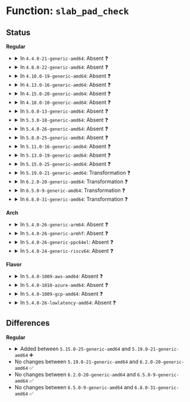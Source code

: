 # Function: <code>slab_pad_check</code>

## Status
<b>Regular</b>
<ul>
<li>
<details>
<summary>In <code>4.4.0-21-generic-amd64</code>: Absent ❓</summary>

```json
{
  "name": "slab_pad_check",
  "collision_type": "Unique Static",
  "inline_type": "Selective",
  "funcs": [
    {
      "addr": 18446744071580846864,
      "name": "slab_pad_check",
      "external": false,
      "loc": "mm/slub.c:780",
      "file": "mm/slub.c",
      "inline": "not declared, inlined",
      "caller_inline": [
        "mm/slub.c:check_slab",
        "mm/slub.c:__free_slab"
      ],
      "caller_func": [
        "mm/slub.c:check_slab",
        "mm/slub.c:__free_slab"
      ]
    }
  ],
  "symbols": [
    {
      "addr": 18446744071580846864,
      "name": "slab_pad_check.part.46",
      "section": ".text",
      "bind": "STB_LOCAL",
      "size": 370
    }
  ]
}
```
</details>
</li>
<li>
<details>
<summary>In <code>4.8.0-22-generic-amd64</code>: Absent ❓</summary>

```json
{
  "name": "slab_pad_check",
  "collision_type": "Unique Static",
  "inline_type": "Selective",
  "funcs": [
    {
      "addr": 18446744071580977958,
      "name": "slab_pad_check",
      "external": false,
      "loc": "mm/slub.c:800",
      "file": "mm/slub.c",
      "inline": "not declared, inlined",
      "caller_inline": [
        "mm/slub.c:__free_slab",
        "mm/slub.c:check_slab"
      ],
      "caller_func": [
        "mm/slub.c:__free_slab",
        "mm/slub.c:check_slab"
      ]
    }
  ],
  "symbols": [
    {
      "addr": 18446744071580973296,
      "name": "slab_pad_check.part.51",
      "section": ".text",
      "bind": "STB_LOCAL",
      "size": 352
    }
  ]
}
```
</details>
</li>
<li>
<details>
<summary>In <code>4.10.0-19-generic-amd64</code>: Absent ❓</summary>

```json
{
  "name": "slab_pad_check",
  "collision_type": "Unique Static",
  "inline_type": "Selective",
  "funcs": [
    {
      "addr": 18446744071581051796,
      "name": "slab_pad_check",
      "external": false,
      "loc": "mm/slub.c:799",
      "file": "mm/slub.c",
      "inline": "not declared, inlined",
      "caller_inline": [
        "mm/slub.c:__free_slab",
        "mm/slub.c:check_slab"
      ],
      "caller_func": [
        "mm/slub.c:__free_slab",
        "mm/slub.c:check_slab"
      ]
    }
  ],
  "symbols": [
    {
      "addr": 18446744071581047072,
      "name": "slab_pad_check.part.54",
      "section": ".text",
      "bind": "STB_LOCAL",
      "size": 349
    }
  ]
}
```
</details>
</li>
<li>
<details>
<summary>In <code>4.13.0-16-generic-amd64</code>: Absent ❓</summary>

```json
{
  "name": "slab_pad_check",
  "collision_type": "Unique Static",
  "inline_type": "Selective",
  "funcs": [
    {
      "addr": 18446744071581099459,
      "name": "slab_pad_check",
      "external": false,
      "loc": "mm/slub.c:801",
      "file": "mm/slub.c",
      "inline": "not declared, inlined",
      "caller_inline": [
        "mm/slub.c:__free_slab",
        "mm/slub.c:check_slab"
      ],
      "caller_func": [
        "mm/slub.c:__free_slab",
        "mm/slub.c:check_slab"
      ]
    }
  ],
  "symbols": [
    {
      "addr": 18446744071581094896,
      "name": "slab_pad_check.part.53",
      "section": ".text",
      "bind": "STB_LOCAL",
      "size": 322
    }
  ]
}
```
</details>
</li>
<li>
<details>
<summary>In <code>4.15.0-20-generic-amd64</code>: Absent ❓</summary>

```json
{
  "name": "slab_pad_check",
  "collision_type": "Unique Static",
  "inline_type": "Selective",
  "funcs": [
    {
      "addr": 18446744071581210131,
      "name": "slab_pad_check",
      "external": false,
      "loc": "mm/slub.c:836",
      "file": "mm/slub.c",
      "inline": "not declared, inlined",
      "caller_inline": [
        "mm/slub.c:__free_slab",
        "mm/slub.c:check_slab"
      ],
      "caller_func": [
        "mm/slub.c:__free_slab",
        "mm/slub.c:check_slab"
      ]
    }
  ],
  "symbols": [
    {
      "addr": 18446744071581207152,
      "name": "slab_pad_check.part.54",
      "section": ".text",
      "bind": "STB_LOCAL",
      "size": 322
    }
  ]
}
```
</details>
</li>
<li>
<details>
<summary>In <code>4.18.0-10-generic-amd64</code>: Absent ❓</summary>

```json
{
  "name": "slab_pad_check",
  "collision_type": "Unique Static",
  "inline_type": "Selective",
  "funcs": [
    {
      "addr": 18446744071581356481,
      "name": "slab_pad_check",
      "external": false,
      "loc": "mm/slub.c:822",
      "file": "mm/slub.c",
      "inline": "not declared, inlined",
      "caller_inline": [
        "mm/slub.c:__free_slab",
        "mm/slub.c:check_slab"
      ],
      "caller_func": [
        "mm/slub.c:__free_slab",
        "mm/slub.c:check_slab"
      ]
    }
  ],
  "symbols": [
    {
      "addr": 18446744071581351120,
      "name": "slab_pad_check.part.58",
      "section": ".text",
      "bind": "STB_LOCAL",
      "size": 191
    },
    {
      "addr": 18446744071581379501,
      "name": "slab_pad_check.part.58.cold.89",
      "section": ".text",
      "bind": "STB_LOCAL",
      "size": 109
    }
  ]
}
```
</details>
</li>
<li>
<details>
<summary>In <code>5.0.0-13-generic-amd64</code>: Absent ❓</summary>

```json
{
  "name": "slab_pad_check",
  "collision_type": "Unique Static",
  "inline_type": "Selective",
  "funcs": [
    {
      "addr": 18446744071581441779,
      "name": "slab_pad_check",
      "external": false,
      "loc": "mm/slub.c:827",
      "file": "mm/slub.c",
      "inline": "not declared, inlined",
      "caller_inline": [
        "mm/slub.c:__free_slab",
        "mm/slub.c:check_slab"
      ],
      "caller_func": [
        "mm/slub.c:__free_slab",
        "mm/slub.c:check_slab"
      ]
    }
  ],
  "symbols": [
    {
      "addr": 18446744071581434880,
      "name": "slab_pad_check.part.61",
      "section": ".text",
      "bind": "STB_LOCAL",
      "size": 193
    },
    {
      "addr": 18446744071581463613,
      "name": "slab_pad_check.part.61.cold.91",
      "section": ".text",
      "bind": "STB_LOCAL",
      "size": 109
    }
  ]
}
```
</details>
</li>
<li>
<details>
<summary>In <code>5.3.0-18-generic-amd64</code>: Absent ❓</summary>

```json
{
  "name": "slab_pad_check",
  "collision_type": "Unique Static",
  "inline_type": "Selective",
  "funcs": [
    {
      "addr": 18446744071581554782,
      "name": "slab_pad_check",
      "external": false,
      "loc": "mm/slub.c:819",
      "file": "mm/slub.c",
      "inline": "not declared, inlined",
      "caller_inline": [
        "mm/slub.c:__free_slab",
        "mm/slub.c:check_slab"
      ],
      "caller_func": [
        "mm/slub.c:__free_slab",
        "mm/slub.c:check_slab"
      ]
    }
  ],
  "symbols": [
    {
      "addr": 18446744071581547344,
      "name": "slab_pad_check.part.0",
      "section": ".text",
      "bind": "STB_LOCAL",
      "size": 220
    },
    {
      "addr": 18446744071581578515,
      "name": "slab_pad_check.part.0.cold",
      "section": ".text",
      "bind": "STB_LOCAL",
      "size": 110
    }
  ]
}
```
</details>
</li>
<li>
<details>
<summary>In <code>5.4.0-26-generic-amd64</code>: Absent ❓</summary>

```json
{
  "name": "slab_pad_check",
  "collision_type": "Unique Static",
  "inline_type": "Selective",
  "funcs": [
    {
      "addr": 18446744071581619774,
      "name": "slab_pad_check",
      "external": false,
      "loc": "mm/slub.c:819",
      "file": "mm/slub.c",
      "inline": "not declared, inlined",
      "caller_inline": [
        "mm/slub.c:__free_slab",
        "mm/slub.c:check_slab"
      ],
      "caller_func": [
        "mm/slub.c:__free_slab",
        "mm/slub.c:check_slab"
      ]
    }
  ],
  "symbols": [
    {
      "addr": 18446744071581612208,
      "name": "slab_pad_check.part.0",
      "section": ".text",
      "bind": "STB_LOCAL",
      "size": 220
    },
    {
      "addr": 18446744071581643731,
      "name": "slab_pad_check.part.0.cold",
      "section": ".text",
      "bind": "STB_LOCAL",
      "size": 110
    }
  ]
}
```
</details>
</li>
<li>
<details>
<summary>In <code>5.8.0-25-generic-amd64</code>: Absent ❓</summary>

```json
{
  "name": "slab_pad_check",
  "collision_type": "Unique Static",
  "inline_type": "Selective",
  "funcs": [
    {
      "addr": 18446744071581836373,
      "name": "slab_pad_check",
      "external": false,
      "loc": "mm/slub.c:863",
      "file": "mm/slub.c",
      "inline": "not declared, inlined",
      "caller_inline": [
        "mm/slub.c:__free_slab",
        "mm/slub.c:check_slab"
      ],
      "caller_func": [
        "mm/slub.c:__free_slab",
        "mm/slub.c:check_slab"
      ]
    }
  ],
  "symbols": [
    {
      "addr": 18446744071581827088,
      "name": "slab_pad_check.part.0.isra.0",
      "section": ".text",
      "bind": "STB_LOCAL",
      "size": 217
    },
    {
      "addr": 18446744071581858981,
      "name": "slab_pad_check.part.0.isra.0.cold",
      "section": ".text",
      "bind": "STB_LOCAL",
      "size": 91
    }
  ]
}
```
</details>
</li>
<li>
<details>
<summary>In <code>5.11.0-16-generic-amd64</code>: Absent ❓</summary>

```json
{
  "name": "slab_pad_check",
  "collision_type": "Unique Static",
  "inline_type": "Selective",
  "funcs": [
    {
      "addr": 18446744071581887858,
      "name": "slab_pad_check",
      "external": false,
      "loc": "mm/slub.c:858",
      "file": "mm/slub.c",
      "inline": "not declared, inlined",
      "caller_inline": [
        "mm/slub.c:__free_slab",
        "mm/slub.c:check_slab"
      ],
      "caller_func": [
        "mm/slub.c:__free_slab",
        "mm/slub.c:check_slab"
      ]
    }
  ],
  "symbols": [
    {
      "addr": 18446744071581874560,
      "name": "slab_pad_check.part.0.isra.0",
      "section": ".text",
      "bind": "STB_LOCAL",
      "size": 217
    },
    {
      "addr": 18446744071591334365,
      "name": "slab_pad_check.part.0.isra.0.cold",
      "section": ".text",
      "bind": "STB_LOCAL",
      "size": 91
    }
  ]
}
```
</details>
</li>
<li>
<details>
<summary>In <code>5.13.0-19-generic-amd64</code>: Absent ❓</summary>

```json
{
  "name": "slab_pad_check",
  "collision_type": "Unique Static",
  "inline_type": "Selective",
  "funcs": [
    {
      "addr": 18446744071581918562,
      "name": "slab_pad_check",
      "external": false,
      "loc": "mm/slub.c:870",
      "file": "mm/slub.c",
      "inline": "not declared, inlined",
      "caller_inline": [
        "mm/slub.c:__free_slab",
        "mm/slub.c:check_slab"
      ],
      "caller_func": [
        "mm/slub.c:__free_slab",
        "mm/slub.c:check_slab"
      ]
    }
  ],
  "symbols": [
    {
      "addr": 18446744071581905408,
      "name": "slab_pad_check.part.0.isra.0",
      "section": ".text",
      "bind": "STB_LOCAL",
      "size": 218
    },
    {
      "addr": 18446744071591277416,
      "name": "slab_pad_check.part.0.isra.0.cold",
      "section": ".text",
      "bind": "STB_LOCAL",
      "size": 94
    }
  ]
}
```
</details>
</li>
<li>
<details>
<summary>In <code>5.15.0-25-generic-amd64</code>: Absent ❓</summary>

```json
{
  "name": "slab_pad_check",
  "collision_type": "Unique Static",
  "inline_type": "Selective",
  "funcs": [
    {
      "addr": 18446744071582214045,
      "name": "slab_pad_check",
      "external": false,
      "loc": "mm/slub.c:996",
      "file": "mm/slub.c",
      "inline": "not declared, inlined",
      "caller_inline": [
        "mm/slub.c:__free_slab",
        "mm/slub.c:check_slab"
      ],
      "caller_func": [
        "mm/slub.c:__free_slab",
        "mm/slub.c:check_slab"
      ]
    }
  ],
  "symbols": [
    {
      "addr": 18446744071582201200,
      "name": "slab_pad_check.part.0.isra.0",
      "section": ".text",
      "bind": "STB_LOCAL",
      "size": 225
    },
    {
      "addr": 18446744071592218298,
      "name": "slab_pad_check.part.0.isra.0.cold",
      "section": ".text",
      "bind": "STB_LOCAL",
      "size": 135
    }
  ]
}
```
</details>
</li>
<li>
<details>
<summary>In <code>5.19.0-21-generic-amd64</code>: Transformation ❓</summary>

```c
void slab_pad_check(struct kmem_cache * s, struct slab * slab)
```

```json
{
  "name": "slab_pad_check",
  "collision_type": "Unique Static",
  "inline_type": "No",
  "funcs": [
    {
      "addr": 0,
      "name": "slab_pad_check",
      "external": false,
      "loc": "mm/slub.c:1043",
      "file": "mm/slub.c",
      "inline": "seen, unknown",
      "caller_inline": [],
      "caller_func": [
        "mm/slub.c:__free_slab",
        "mm/slub.c:check_slab"
      ]
    }
  ],
  "symbols": [
    {
      "addr": 18446744071582670944,
      "name": "slab_pad_check",
      "section": ".text",
      "bind": "STB_LOCAL",
      "size": 357
    },
    {
      "addr": 18446744071593998058,
      "name": "slab_pad_check.cold",
      "section": ".text",
      "bind": "STB_LOCAL",
      "size": 125
    }
  ]
}
```
</details>
</li>
<li>
<details>
<summary>In <code>6.2.0-20-generic-amd64</code>: Transformation ❓</summary>

```c
void slab_pad_check(struct kmem_cache * s, struct slab * slab)
```

```json
{
  "name": "slab_pad_check",
  "collision_type": "Unique Static",
  "inline_type": "No",
  "funcs": [
    {
      "addr": 0,
      "name": "slab_pad_check",
      "external": false,
      "loc": "mm/slub.c:1126",
      "file": "mm/slub.c",
      "inline": "seen, unknown",
      "caller_inline": [],
      "caller_func": [
        "mm/slub.c:free_slab",
        "mm/slub.c:check_slab"
      ]
    }
  ],
  "symbols": [
    {
      "addr": 18446744071583194464,
      "name": "slab_pad_check",
      "section": ".text",
      "bind": "STB_LOCAL",
      "size": 407
    },
    {
      "addr": 18446744071596045265,
      "name": "slab_pad_check.cold",
      "section": ".text",
      "bind": "STB_LOCAL",
      "size": 25
    }
  ]
}
```
</details>
</li>
<li>
<details>
<summary>In <code>6.5.0-9-generic-amd64</code>: Transformation ❓</summary>

```c
void slab_pad_check(struct kmem_cache * s, struct slab * slab)
```

```json
{
  "name": "slab_pad_check",
  "collision_type": "Unique Static",
  "inline_type": "No",
  "funcs": [
    {
      "addr": 0,
      "name": "slab_pad_check",
      "external": false,
      "loc": "mm/slub.c:1147",
      "file": "mm/slub.c",
      "inline": "seen, unknown",
      "caller_inline": [],
      "caller_func": [
        "mm/slub.c:free_slab",
        "mm/slub.c:check_slab"
      ]
    }
  ],
  "symbols": [
    {
      "addr": 18446744071583412000,
      "name": "slab_pad_check",
      "section": ".text",
      "bind": "STB_LOCAL",
      "size": 398
    },
    {
      "addr": 18446744071596567702,
      "name": "slab_pad_check.cold",
      "section": ".text",
      "bind": "STB_LOCAL",
      "size": 25
    }
  ]
}
```
</details>
</li>
<li>
<details>
<summary>In <code>6.8.0-31-generic-amd64</code>: Transformation ❓</summary>

```c
void slab_pad_check(struct kmem_cache * s, struct slab * slab)
```

```json
{
  "name": "slab_pad_check",
  "collision_type": "Unique Static",
  "inline_type": "No",
  "funcs": [
    {
      "addr": 0,
      "name": "slab_pad_check",
      "external": false,
      "loc": "mm/slub.c:1260",
      "file": "mm/slub.c",
      "inline": "seen, unknown",
      "caller_inline": [],
      "caller_func": [
        "mm/slub.c:free_slab",
        "mm/slub.c:check_slab"
      ]
    }
  ],
  "symbols": [
    {
      "addr": 18446744071583392256,
      "name": "slab_pad_check",
      "section": ".text",
      "bind": "STB_LOCAL",
      "size": 406
    },
    {
      "addr": 18446744071597465080,
      "name": "slab_pad_check.cold",
      "section": ".text",
      "bind": "STB_LOCAL",
      "size": 24
    }
  ]
}
```
</details>
</li>
</ul>
<b>Arch</b>
<ul>
<li>
<details>
<summary>In <code>5.4.0-26-generic-arm64</code>: Absent ❓</summary>

```json
{
  "name": "slab_pad_check",
  "collision_type": "Unique Static",
  "inline_type": "Selective",
  "funcs": [
    {
      "addr": 18446603336493065364,
      "name": "slab_pad_check",
      "external": false,
      "loc": "mm/slub.c:819",
      "file": "mm/slub.c",
      "inline": "not declared, inlined",
      "caller_inline": [
        "mm/slub.c:__free_slab",
        "mm/slub.c:check_slab"
      ],
      "caller_func": [
        "mm/slub.c:__free_slab",
        "mm/slub.c:check_slab"
      ]
    }
  ],
  "symbols": [
    {
      "addr": 18446603336493055304,
      "name": "slab_pad_check.part.0",
      "section": ".text",
      "bind": "STB_LOCAL",
      "size": 348
    }
  ]
}
```
</details>
</li>
<li>
<details>
<summary>In <code>5.4.0-26-generic-armhf</code>: Absent ❓</summary>

```json
{
  "name": "slab_pad_check",
  "collision_type": "Unique Static",
  "inline_type": "Selective",
  "funcs": [
    {
      "addr": 3226775732,
      "name": "slab_pad_check",
      "external": false,
      "loc": "mm/slub.c:819",
      "file": "mm/slub.c",
      "inline": "not declared, inlined",
      "caller_inline": [
        "mm/slub.c:__free_slab",
        "mm/slub.c:check_slab"
      ],
      "caller_func": [
        "mm/slub.c:__free_slab",
        "mm/slub.c:check_slab"
      ]
    }
  ],
  "symbols": [
    {
      "addr": 3226767884,
      "name": "slab_pad_check.part.0",
      "section": ".text",
      "bind": "STB_LOCAL",
      "size": 288
    }
  ]
}
```
</details>
</li>
<li>
<details>
<summary>In <code>5.4.0-26-generic-ppc64el</code>: Absent ❓</summary>

```json
{
  "name": "slab_pad_check",
  "collision_type": "Unique Static",
  "inline_type": "Selective",
  "funcs": [
    {
      "addr": 13835058055286506456,
      "name": "slab_pad_check",
      "external": false,
      "loc": "mm/slub.c:819",
      "file": "mm/slub.c",
      "inline": "not declared, inlined",
      "caller_inline": [
        "mm/slub.c:__free_slab",
        "mm/slub.c:check_slab"
      ],
      "caller_func": [
        "mm/slub.c:__free_slab",
        "mm/slub.c:check_slab"
      ]
    }
  ],
  "symbols": [
    {
      "addr": 13835058055286494704,
      "name": "slab_pad_check.part.0",
      "section": ".text",
      "bind": "STB_LOCAL",
      "size": 460
    }
  ]
}
```
</details>
</li>
<li>
<details>
<summary>In <code>5.4.0-24-generic-riscv64</code>: Absent ❓</summary>

```json
{
  "name": "slab_pad_check",
  "collision_type": "Unique Static",
  "inline_type": "Selective",
  "funcs": [
    {
      "addr": 18446743936272929642,
      "name": "slab_pad_check",
      "external": false,
      "loc": "mm/slub.c:819",
      "file": "mm/slub.c",
      "inline": "not declared, inlined",
      "caller_inline": [
        "mm/slub.c:__free_slab",
        "mm/slub.c:check_slab"
      ],
      "caller_func": [
        "mm/slub.c:__free_slab",
        "mm/slub.c:check_slab"
      ]
    }
  ],
  "symbols": [
    {
      "addr": 18446743936272921910,
      "name": "slab_pad_check.part.0",
      "section": ".text",
      "bind": "STB_LOCAL",
      "size": 302
    }
  ]
}
```
</details>
</li>
</ul>
<b>Flavor</b>
<ul>
<li>
<details>
<summary>In <code>5.4.0-1009-aws-amd64</code>: Absent ❓</summary>

```json
{
  "name": "slab_pad_check",
  "collision_type": "Unique Static",
  "inline_type": "Selective",
  "funcs": [
    {
      "addr": 18446744071581588510,
      "name": "slab_pad_check",
      "external": false,
      "loc": "mm/slub.c:819",
      "file": "mm/slub.c",
      "inline": "not declared, inlined",
      "caller_inline": [
        "mm/slub.c:__free_slab",
        "mm/slub.c:check_slab"
      ],
      "caller_func": [
        "mm/slub.c:__free_slab",
        "mm/slub.c:check_slab"
      ]
    }
  ],
  "symbols": [
    {
      "addr": 18446744071581580944,
      "name": "slab_pad_check.part.0",
      "section": ".text",
      "bind": "STB_LOCAL",
      "size": 220
    },
    {
      "addr": 18446744071581612467,
      "name": "slab_pad_check.part.0.cold",
      "section": ".text",
      "bind": "STB_LOCAL",
      "size": 110
    }
  ]
}
```
</details>
</li>
<li>
<details>
<summary>In <code>5.4.0-1010-azure-amd64</code>: Absent ❓</summary>

```json
{
  "name": "slab_pad_check",
  "collision_type": "Unique Static",
  "inline_type": "Selective",
  "funcs": [
    {
      "addr": 18446744071581530030,
      "name": "slab_pad_check",
      "external": false,
      "loc": "mm/slub.c:819",
      "file": "mm/slub.c",
      "inline": "not declared, inlined",
      "caller_inline": [
        "mm/slub.c:__free_slab",
        "mm/slub.c:check_slab"
      ],
      "caller_func": [
        "mm/slub.c:__free_slab",
        "mm/slub.c:check_slab"
      ]
    }
  ],
  "symbols": [
    {
      "addr": 18446744071581522512,
      "name": "slab_pad_check.part.0",
      "section": ".text",
      "bind": "STB_LOCAL",
      "size": 220
    },
    {
      "addr": 18446744071581553795,
      "name": "slab_pad_check.part.0.cold",
      "section": ".text",
      "bind": "STB_LOCAL",
      "size": 110
    }
  ]
}
```
</details>
</li>
<li>
<details>
<summary>In <code>5.4.0-1009-gcp-amd64</code>: Absent ❓</summary>

```json
{
  "name": "slab_pad_check",
  "collision_type": "Unique Static",
  "inline_type": "Selective",
  "funcs": [
    {
      "addr": 18446744071581579822,
      "name": "slab_pad_check",
      "external": false,
      "loc": "mm/slub.c:819",
      "file": "mm/slub.c",
      "inline": "not declared, inlined",
      "caller_inline": [
        "mm/slub.c:__free_slab",
        "mm/slub.c:check_slab"
      ],
      "caller_func": [
        "mm/slub.c:__free_slab",
        "mm/slub.c:check_slab"
      ]
    }
  ],
  "symbols": [
    {
      "addr": 18446744071581572256,
      "name": "slab_pad_check.part.0",
      "section": ".text",
      "bind": "STB_LOCAL",
      "size": 220
    },
    {
      "addr": 18446744071581603779,
      "name": "slab_pad_check.part.0.cold",
      "section": ".text",
      "bind": "STB_LOCAL",
      "size": 110
    }
  ]
}
```
</details>
</li>
<li>
<details>
<summary>In <code>5.4.0-26-lowlatency-amd64</code>: Absent ❓</summary>

```json
{
  "name": "slab_pad_check",
  "collision_type": "Unique Static",
  "inline_type": "Selective",
  "funcs": [
    {
      "addr": 18446744071581645070,
      "name": "slab_pad_check",
      "external": false,
      "loc": "mm/slub.c:819",
      "file": "mm/slub.c",
      "inline": "not declared, inlined",
      "caller_inline": [
        "mm/slub.c:__free_slab",
        "mm/slub.c:check_slab"
      ],
      "caller_func": [
        "mm/slub.c:__free_slab",
        "mm/slub.c:check_slab"
      ]
    }
  ],
  "symbols": [
    {
      "addr": 18446744071581637344,
      "name": "slab_pad_check.part.0",
      "section": ".text",
      "bind": "STB_LOCAL",
      "size": 220
    },
    {
      "addr": 18446744071581669747,
      "name": "slab_pad_check.part.0.cold",
      "section": ".text",
      "bind": "STB_LOCAL",
      "size": 110
    }
  ]
}
```
</details>
</li>
</ul>

## Differences
<b>Regular</b>
<ul>
<li>
<details>
<summary>Added between <code>5.15.0-25-generic-amd64</code> and <code>5.19.0-21-generic-amd64</code> ➕</summary>

```c
void slab_pad_check(struct kmem_cache * s, struct slab * slab)
```
</details>
</li>
<li>
No changes between <code>5.19.0-21-generic-amd64</code> and <code>6.2.0-20-generic-amd64</code> ✅
</li>
<li>
No changes between <code>6.2.0-20-generic-amd64</code> and <code>6.5.0-9-generic-amd64</code> ✅
</li>
<li>
No changes between <code>6.5.0-9-generic-amd64</code> and <code>6.8.0-31-generic-amd64</code> ✅
</li>
</ul>
